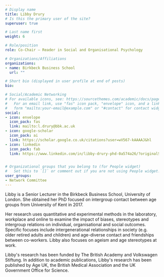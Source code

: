 ```yaml
---
# Display name
title: Libby Drury
# Is this the primary user of the site?
superuser: true

# Last name first
weight: 6

# Role/position
role: Co-Chair — Reader in Social and Organisational Psychology

# Organizations/Affiliations
organizations:
- name: Birkbeck Business School
  url: ""

# Short bio (displayed in user profile at end of posts)
bio: 

# Social/Academic Networking
# For available icons, see: https://sourcethemes.com/academic/docs/page-builder/#icons
#   For an email link, use "fas" icon pack, "envelope" icon, and a link in the
#   form "mailto:your-email@example.com" or "#contact" for contact widget.
social:
- icon: envelope
  icon_pack: fas
  link: mailto:l.drury@bbk.ac.uk
- icon: google-scholar
  icon_pack: ai
  link: https://scholar.google.co.uk/citations?user=wV567-kAAAAJ&hl
- icon: linkedin
  icon_pack: fab
  link: https://www.linkedin.com/in/libby-drury-phd-0a574a26/?originalSubdomain=uk


# Organizational groups that you belong to (for People widget)
#   Set this to `[]` or comment out if you are not using People widget.
user_groups:
- Network Committee
---
```


Libby is a Senior Lecturer in the Birkbeck Business School, University of London. She obtained her PhD focused on intergroup contact between age groups from University of Kent in 2017. 

Her research uses quantitative and experimental methods in the laboratory, workplace and online to examine the impact of biases, stereotypes and intergroup relations on individual, organisational and social outcomes. Specific focuses include intergenerational relationships in society (e.g. older retired adults and children) and age-diverse contact and friendships between co-workers. Libby also focuses on ageism and age stereotypes at work.

Libby's research has been funded by The British Academy and Volkswagen Stiftung. In addition to academic publications, Libby's research has been published by Age UK, the British Medical Association and the UK Government Office for Science. 
